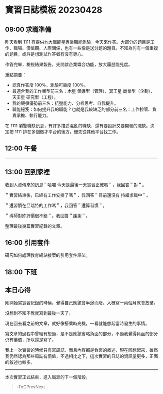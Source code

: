 # 實習日誌模板 20230428

## 09:00 求職準備

昨天看到 1111 有提供九大職能星專業職能測驗，今天來作答。大部分的題目是工作、職場、價值觀、人際關係，也有一些像是送分題的題目。不知為何有一個重複的題目，或許是想測試作答者有沒有專心。

作答完畢，檢視結果報告。先開啟企業媒合功能，放大履歷能見度。

重點摘要：
* 認真作答度 100%，測驗可靠度 100%。
* 最適合我的工作類型前三名：木星 領導型（管理）、冥王星 商業型（企劃）、天王星 研究型（工程）。
* 我的競爭優勢前三名：抗壓能力、分析思考、自我提升。
* 職能秘笈：如何提升我的職能？也就是我較缺乏的部分前三名：工作控管、負責承擔、執行能力。

在 1111 瀏覽職缺訊息，有許多描述混亂的職缺，還有要設計又要開發的職缺。決定把 1111 排在多個徵才平台的後方，優先從其他平台找工作。

## 12:00 午餐

---

## 13:00 回到家裡

收到人資傳來的訊息＂哈囉 今天是最後一天實習正確嗎＂，我回答＂對＂。

＂實習結束後，已經有工作安排了嗎＂，我回答＂目前還沒有 持續求職中＂。

＂還習慣在亞瑞特的工作嗎＂，我回答＂還算習慣＂。

＂導師對妳評價很不錯＂，我回答＂謝謝＂。

整理最後幾篇實習紀錄的文章。

## 16:00 引用套件

研究如何處理教育網站接案的引用套件語法。

## 18:00 下班

## 本日心得

剛開始寫實習紀錄的時候，覺得自己應該會半途而廢，大概寫一兩個月就會放棄。

沒想到不知不覺就寫到最後一天了。

現在回去看之前的文章，就好像搭乘時光機，一看就能想起當時發生的事情。

寫文章的過程中曾經有想過，是不是應該省略負面的部分，不過我覺得負面的部分仍有價值，所以還是寫了。

我上一次實習的時候只有寫周誌，而且內容都是負面的敘述，現在回想起來，雖然我仍然認為那些周誌有價值，不過相比之下，這次實習的日誌的資訊量更多，正面的敘述也較多。

---

本次實習正式結束，進入職涯的下一個階段。

> :ToCPrevNext